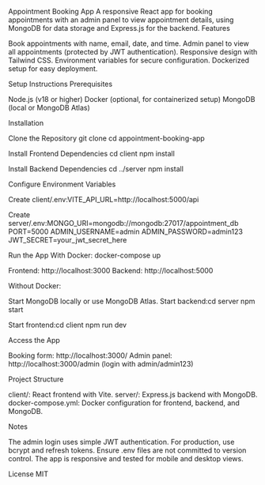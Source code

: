 Appointment Booking App
A responsive React app for booking appointments with an admin panel to view appointment details, using MongoDB for data storage and Express.js for the backend.
Features

Book appointments with name, email, date, and time.
Admin panel to view all appointments (protected by JWT authentication).
Responsive design with Tailwind CSS.
Environment variables for secure configuration.
Dockerized setup for easy deployment.

Setup Instructions
Prerequisites

Node.js (v18 or higher)
Docker (optional, for containerized setup)
MongoDB (local or MongoDB Atlas)

Installation

Clone the Repository
git clone <repository-url>
cd appointment-booking-app


Install Frontend Dependencies
cd client
npm install


Install Backend Dependencies
cd ../server
npm install


Configure Environment Variables

Create client/.env:VITE_API_URL=http://localhost:5000/api


Create server/.env:MONGO_URI=mongodb://mongodb:27017/appointment_db
PORT=5000
ADMIN_USERNAME=admin
ADMIN_PASSWORD=admin123
JWT_SECRET=your_jwt_secret_here




Run the App
With Docker:
docker-compose up


Frontend: http://localhost:3000
Backend: http://localhost:5000

Without Docker:

Start MongoDB locally or use MongoDB Atlas.
Start backend:cd server
npm start


Start frontend:cd client
npm run dev




Access the App

Booking form: http://localhost:3000/
Admin panel: http://localhost:3000/admin (login with admin/admin123)



Project Structure

client/: React frontend with Vite.
server/: Express.js backend with MongoDB.
docker-compose.yml: Docker configuration for frontend, backend, and MongoDB.

Notes

The admin login uses simple JWT authentication. For production, use bcrypt and refresh tokens.
Ensure .env files are not committed to version control.
The app is responsive and tested for mobile and desktop views.

License
MIT